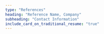 ```yaml
---
type: "References"
heading: "Reference Name, Company"
subheading: "Contact Information"
include_card_on_traditional_resume: "true"
---
```

